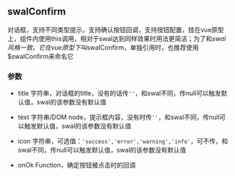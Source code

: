## swalConfirm
对话框，支持不同类型提示，支持确认按钮回调，支持按钮配置，挂在vue原型上，组件内使用this调用，相对于swal达到同样效果时用法更简洁；为了和$swal风格一致，它在vue原型下叫$swalConfirm，单独引用时，也推荐使用$swalConfirm来命名它

### 参数
* title 字符串，对话框的title，没有的话传`''`，和swal不同，传null可以触发默认值，swal的该参数没有默认值

* text 字符串/DOM node，提示框内容，没有时传`''`，和swal不同，传null可以触发默认值，swal的该参数没有默认值

* icon 字符串，可选值：`'success','error','warning','info'`，可不传，和swal不同，传null可以触发默认值，swal的该参数没有默认值

* onOk Function，确定按钮被点击时的回调